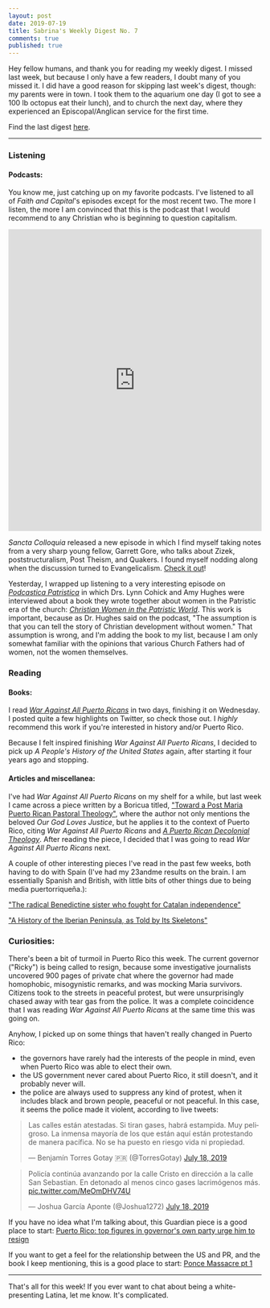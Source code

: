 ```yaml
---
layout: post
date: 2019-07-19
title: Sabrina's Weekly Digest No. 7
comments: true
published: true
---
```


Hey fellow humans, and thank you for reading my weekly digest. I missed last week, but because I only have a few readers, I doubt many of you missed it. I did have a good reason for skipping last week's digest, though: my parents were in town. I took them to the aquarium one day (I got to see a 100 lb octopus eat their lunch), and to church the next day, where they experienced an Episcopal/Anglican service for the first time.

Find the last digest [here](https://sdrp.me/2019/07/06/weekly-digest-six/).

____

### Listening

#### Podcasts:
You know me, just catching up on my favorite podcasts. I've listened to all of _Faith and Capital_'s episodes except for the most recent two. The more I listen, the more I am convinced that this is the podcast that I would recommend to any Christian who is beginning to question capitalism.

<iframe src="https://www.listennotes.com/podcasts/faith-and-capital-chase-tibbs-lRIUpN-kEOc/embed/" height="600px" width="100%" style="width: 1px; min-width: 100%;" frameborder="0" scrolling="no"></iframe>

_Sancta Colloquia_ released a new episode in which I find myself taking notes from a very sharp young fellow, Garrett Gore, who talks about Zizek, poststructuralism, Post Theism, and Quakers. I found myself nodding along when the discussion turned to Evangelicalism. [Check it out](https://laurenrelarkin.com/2019/07/07/sancta-colloquia-episode-110-ft-garrett-gore/)!

Yesterday, I wrapped up listening to a very interesting episode on [_Podcastica Patristica_](https://twitter.com/PodPatristica?s=17) in which Drs. Lynn Cohick and Amy Hughes were interviewed about a book they wrote together about women in the Patristic era of the church: [_Christian Women in the Patristic World_](https://g.co/kgs/JVvqkR). This work is important, because as Dr. Hughes said on the podcast, "The assumption is that you can tell the story of Christian development without women." That assumption is wrong, and I'm adding the book to my list, because I am only somewhat familiar with the opinions that various Church Fathers had of women, not the women themselves.

### Reading

#### Books:

I read [_War Against All Puerto Ricans_](https://g.co/kgs/4BPwzC) in two days, finishing it on Wednesday. I posted quite a few highlights on Twitter, so check those out. I _highly_ recommend this work if you're interested in history and/or Puerto Rico.

Because I felt inspired finishing _War Against All Puerto Ricans_, I decided to pick up _A People's History of the United States_ again, after starting it four years ago and stopping.

#### Articles and miscellanea:

I've had _War Against All Puerto Ricans_ on my shelf for a while, but last week I came across a piece written by a Boricua titled, ["Toward a Post Maria Puerto Rican Pastoral Theology"](http://www.pulpit.org/2019/02/toward-a-post-maria-puerto-rican-pastoral-theology/), where the author not only mentions the beloved _Our God Loves Justice_, but he applies it to the context of Puerto Rico, citing _War Against All Puerto Ricans_ and [_A Puerto Rican Decolonial Theology_](https://g.co/kgs/VqrDxf). After reading the piece, I decided that I was going to read  _War Against All Puerto Ricans_ next.

A couple of other interesting pieces I've read in the past few weeks, both having to do with Spain (I've had my 23andme results on the brain. I am essentially Spanish and British, with little bits of other things due to being media puertorriqueña.): 

["The radical Benedictine sister who fought for Catalan independence"](https://www.americamagazine.org/politics-society/2019/07/11/radical-benedictine-sister-who-fought-catalan-independence)

["A History of the Iberian Peninsula, as Told by Its Skeletons"](https://nyti.ms/2W3J8tN)

### Curiosities:

There's been a bit of turmoil in Puerto Rico this week. The current governor ("Ricky") is being called to resign, because some investigative journalists uncovered 900 pages of private chat where the governor had made homophobic, misogynistic remarks, and was mocking Maria survivors. Citizens took to the streets in peaceful protest, but were unsurprisingly chased away with tear gas from the police. It was a complete coincidence that I was reading _War Against All Puerto Ricans_ at the same time this was going on.

Anyhow, I picked up on some things that haven't really changed in Puerto Rico:

- the governors have rarely had the interests of the people in mind, even when Puerto Rico was able to elect their own.
- the US government never cared about Puerto Rico, it still doesn't, and it probably never will.
- the police are always used to suppress any kind of protest, when it includes black and brown people, peaceful or not peaceful. In this case, it seems the police made it violent, according to live tweets:

<blockquote class="twitter-tweet"><p lang="es" dir="ltr">Las calles están atestadas. Si tiran gases, habrá estampida. Muy peligroso. La inmensa mayoría de los que están aquí están protestando de manera pacífica. No se ha puesto en riesgo vida ni propiedad.</p>&mdash; Benjamín Torres Gotay 🇵🇷 (@TorresGotay) <a href="https://twitter.com/TorresGotay/status/1151691928330821637?ref_src=twsrc%5Etfw">July 18, 2019</a></blockquote> <script async src="https://platform.twitter.com/widgets.js" charset="utf-8"></script>

<blockquote class="twitter-tweet"><p lang="es" dir="ltr">Policía continúa avanzando por la calle Cristo en dirección a la calle San Sebastian. En detonado al menos cinco gases lacrimógenos más. <a href="https://t.co/MeOmDHV74U">pic.twitter.com/MeOmDHV74U</a></p>&mdash; Joshua García Aponte (@Joshua1272) <a href="https://twitter.com/Joshua1272/status/1151702040445423616?ref_src=twsrc%5Etfw">July 18, 2019</a></blockquote> <script async src="https://platform.twitter.com/widgets.js" charset="utf-8"></script>

If you have no idea what I'm talking about, this Guardian piece is a good place to start: [Puerto Rico: top figures in governor's own party urge him to resign](https://www.theguardian.com/world/2019/jul/19/puerto-rico-governor-ricardo-rossello-protests)

If you want to get a feel for the relationship between the US and PR, and the book I keep mentioning, this is a good place to start: [Ponce Massacre pt 1](https://www.latinorebels.com/2015/03/28/us-government-murder-and-cover-up-the-ponce-massacre-part-i/)

____

That's all for this week! If you ever want to chat about being a white-presenting Latina, let me know. It's complicated.
